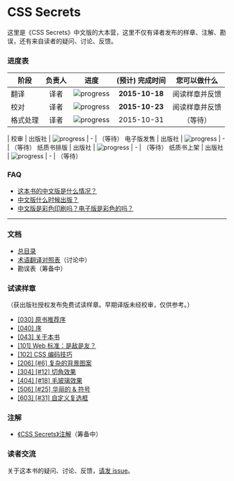 # CSS Secrets

这里是《CSS Secrets》中文版的大本营，这里不仅有译者发布的样章、注解、勘误，还有来自读者的疑问、讨论、反馈。

### 进度表

阶段 | 负责人 | 进度 | (预计) 完成时间 | 您可以做什么
---|:---:|---|:---:|:---:
翻译 | 译者 | ![progress](http://progressed.io/bar/100) | **2015-10-18** | 阅读样章并反馈
校对 | 译者 | ![progress](http://progressed.io/bar/100) | **2015-10-23** | 阅读样章并反馈
格式处理 | 译者 | ![progress](http://progressed.io/bar/75) | 2015-10-31 | （等待）
|
校审 | 出版社 |  ![progress](http://progressed.io/bar/5) | - | （等待）
电子版发售 | 出版社 | ![progress](http://progressed.io/bar/0) | - | （等待）
纸质书排版 | 出版社 | ![progress](http://progressed.io/bar/0) | - | （等待）
纸质书上架 | 出版社 | ![progress](http://progressed.io/bar/0) | - | （等待）

### FAQ

* [这本书的中文版是什么情况？](https://github.com/cssmagic/CSS-Secrets/issues/16#intro)
* [中文版什么时候出版？](https://github.com/cssmagic/CSS-Secrets/issues/16#when)
* [中文版是彩色印刷吗？电子版是彩色的吗？](https://github.com/cssmagic/CSS-Secrets/issues/16#typeset)

***

### 文档

* [总目录](https://github.com/cssmagic/CSS-Secrets/issues/17)
* [术语翻译对照表](https://github.com/cssmagic/CSS-Secrets/issues/1)（讨论中）
* 勘误表（筹备中）

### 试读样章

（获出版社授权发布免费试读样章。早期译版未经校审，仅供参考。）

* [[030] 原书推荐序](https://github.com/cssmagic/CSS-Secrets/issues/9)
* [[040] 序](https://github.com/cssmagic/CSS-Secrets/issues/5)
* [[043] 关于本书](https://github.com/cssmagic/CSS-Secrets/issues/15)
* [[101] Web 标准：是敌是友？](https://github.com/cssmagic/CSS-Secrets/issues/7)
* [[102] CSS 编码技巧](https://github.com/cssmagic/CSS-Secrets/issues/8)
* [[206] [#6] 复杂的背景图案](https://github.com/cssmagic/CSS-Secrets/issues/10)
* [[304] [#12] 切角效果](https://github.com/cssmagic/CSS-Secrets/issues/11)
* [[404] [#18] 毛玻璃效果](https://github.com/cssmagic/CSS-Secrets/issues/12)
* [[506] [#25] 华丽的 & 符号](https://github.com/cssmagic/CSS-Secrets/issues/13)
* [[603] [#31] 自定义复选框](https://github.com/cssmagic/CSS-Secrets/issues/14)

### 注解

* [《CSS Secrets》注解](https://github.com/cssmagic/CSS-Secrets/tree/master/notes)（筹备中）

### 读者交流

关于这本书的疑问、讨论、反馈，[请发 issue](https://github.com/cssmagic/CSS-Secrets/issues)。
